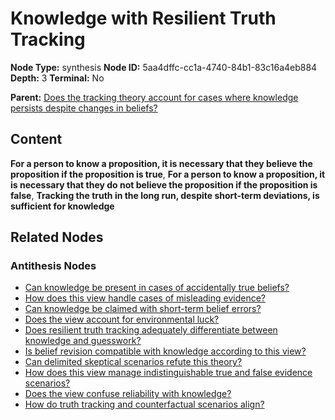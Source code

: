# Knowledge with Resilient Truth Tracking

**Node Type:** synthesis
**Node ID:** 5aa4dffc-cc1a-4740-84b1-83c16a4eb884
**Depth:** 3
**Terminal:** No

**Parent:** [Does the tracking theory account for cases where knowledge persists despite changes in beliefs?](does-the-tracking-theory-account-for-cases-where-knowledge-persists-despite-changes-in-beliefs-antithesis-22a53c28-98d0-46bc-8c6b-c697fe03dcc6.md)

## Content

**For a person to know a proposition, it is necessary that they believe the proposition if the proposition is true**, **For a person to know a proposition, it is necessary that they do not believe the proposition if the proposition is false**, **Tracking the truth in the long run, despite short-term deviations, is sufficient for knowledge**

## Related Nodes

### Antithesis Nodes

- [Can knowledge be present in cases of accidentally true beliefs?](can-knowledge-be-present-in-cases-of-accidentally-true-beliefs-antithesis-b2c64d12-e570-46a4-ba6b-f877c1a9c1d1.md)
- [How does this view handle cases of misleading evidence?](how-does-this-view-handle-cases-of-misleading-evidence-antithesis-3f00fd4a-71da-4ba5-acf6-584dc6bda268.md)
- [Can knowledge be claimed with short-term belief errors?](can-knowledge-be-claimed-with-short-term-belief-errors-antithesis-8b1f9204-6366-47b4-aef0-8335c3e31f49.md)
- [Does the view account for environmental luck?](does-the-view-account-for-environmental-luck-antithesis-6f415104-2ea8-4dd4-8678-301234043881.md)
- [Does resilient truth tracking adequately differentiate between knowledge and guesswork?](does-resilient-truth-tracking-adequately-differentiate-between-knowledge-and-guesswork-antithesis-24cb5c98-b83f-43e8-8488-004388e87872.md)
- [Is belief revision compatible with knowledge according to this view?](is-belief-revision-compatible-with-knowledge-according-to-this-view-antithesis-124c2c8d-1d31-45a6-bf5f-f1cdcd7274e1.md)
- [Can delimited skeptical scenarios refute this theory?](can-delimited-skeptical-scenarios-refute-this-theory-antithesis-3859567e-8b52-4aa4-b314-af6e22258bc4.md)
- [How does this view manage indistinguishable true and false evidence scenarios?](how-does-this-view-manage-indistinguishable-true-and-false-evidence-scenarios-antithesis-9b4f86d5-9996-47ba-aace-e16fe738c8d5.md)
- [Does the view confuse reliability with knowledge?](does-the-view-confuse-reliability-with-knowledge-antithesis-7d40428a-d644-4a6f-8660-41da7a788687.md)
- [How do truth tracking and counterfactual scenarios align?](how-do-truth-tracking-and-counterfactual-scenarios-align-antithesis-18ed6d9f-6d36-4121-ac1f-57c6d94105ff.md)
